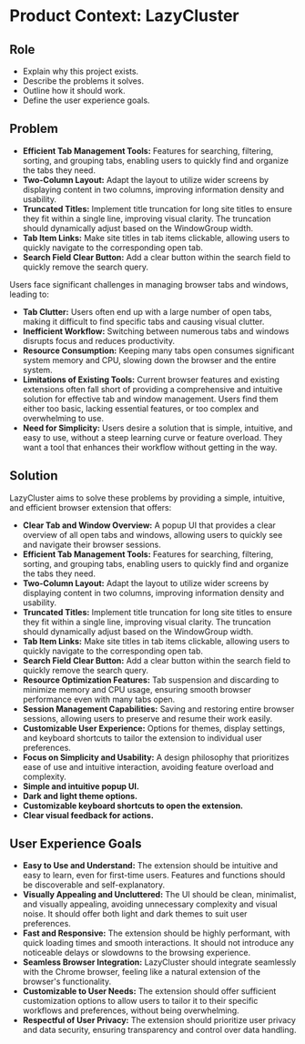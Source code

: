 # Product Context: LazyCluster

## Role

- Explain why this project exists.
- Describe the problems it solves.
- Outline how it should work.
- Define the user experience goals.

## Problem

- **Efficient Tab Management Tools:** Features for searching, filtering, sorting, and grouping tabs, enabling users to quickly find and organize the tabs they need.
- **Two-Column Layout:** Adapt the layout to utilize wider screens by displaying content in two columns, improving information density and usability.
- **Truncated Titles:** Implement title truncation for long site titles to ensure they fit within a single line, improving visual clarity. The truncation should dynamically adjust based on the WindowGroup width.
- **Tab Item Links:** Make site titles in tab items clickable, allowing users to quickly navigate to the corresponding open tab.
- **Search Field Clear Button:** Add a clear button within the search field to quickly remove the search query.

Users face significant challenges in managing browser tabs and windows, leading to:

- **Tab Clutter:** Users often end up with a large number of open tabs, making it difficult to find specific tabs and causing visual clutter.
- **Inefficient Workflow:** Switching between numerous tabs and windows disrupts focus and reduces productivity.
- **Resource Consumption:** Keeping many tabs open consumes significant system memory and CPU, slowing down the browser and the entire system.
- **Limitations of Existing Tools:** Current browser features and existing extensions often fall short of providing a comprehensive and intuitive solution for effective tab and window management. Users find them either too basic, lacking essential features, or too complex and overwhelming to use.
- **Need for Simplicity:** Users desire a solution that is simple, intuitive, and easy to use, without a steep learning curve or feature overload. They want a tool that enhances their workflow without getting in the way.

## Solution

LazyCluster aims to solve these problems by providing a simple, intuitive, and efficient browser extension that offers:

- **Clear Tab and Window Overview:** A popup UI that provides a clear overview of all open tabs and windows, allowing users to quickly see and navigate their browser sessions.
- **Efficient Tab Management Tools:** Features for searching, filtering, sorting, and grouping tabs, enabling users to quickly find and organize the tabs they need.
- **Two-Column Layout:** Adapt the layout to utilize wider screens by displaying content in two columns, improving information density and usability.
- **Truncated Titles:** Implement title truncation for long site titles to ensure they fit within a single line, improving visual clarity. The truncation should dynamically adjust based on the WindowGroup width.
- **Tab Item Links:** Make site titles in tab items clickable, allowing users to quickly navigate to the corresponding open tab.
- **Search Field Clear Button:** Add a clear button within the search field to quickly remove the search query.
- **Resource Optimization Features:** Tab suspension and discarding to minimize memory and CPU usage, ensuring smooth browser performance even with many tabs open.
- **Session Management Capabilities:** Saving and restoring entire browser sessions, allowing users to preserve and resume their work easily.
- **Customizable User Experience:** Options for themes, display settings, and keyboard shortcuts to tailor the extension to individual user preferences.
- **Focus on Simplicity and Usability:** A design philosophy that prioritizes ease of use and intuitive interaction, avoiding feature overload and complexity.
- **Simple and intuitive popup UI.**
- **Dark and light theme options.**
- **Customizable keyboard shortcuts to open the extension.**
- **Clear visual feedback for actions.**

## User Experience Goals

- **Easy to Use and Understand:** The extension should be intuitive and easy to learn, even for first-time users. Features and functions should be discoverable and self-explanatory.
- **Visually Appealing and Uncluttered:** The UI should be clean, minimalist, and visually appealing, avoiding unnecessary complexity and visual noise. It should offer both light and dark themes to suit user preferences.
- **Fast and Responsive:** The extension should be highly performant, with quick loading times and smooth interactions. It should not introduce any noticeable delays or slowdowns to the browsing experience.
- **Seamless Browser Integration:** LazyCluster should integrate seamlessly with the Chrome browser, feeling like a natural extension of the browser's functionality.
- **Customizable to User Needs:** The extension should offer sufficient customization options to allow users to tailor it to their specific workflows and preferences, without being overwhelming.
- **Respectful of User Privacy:** The extension should prioritize user privacy and data security, ensuring transparency and control over data handling.

